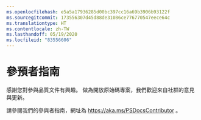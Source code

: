 ```yaml
---
ms.openlocfilehash: e5a5a17936285d00bc397cc16a69b3906b93122f
ms.sourcegitcommit: 173556307d45d88de31086ce776770547eece64c
ms.translationtype: HT
ms.contentlocale: zh-TW
ms.lasthandoff: 05/19/2020
ms.locfileid: "83556606"
---
```

# <a name="contributor-guide"></a>參預者指南

感謝您對參與品質文件有興趣。
做為開放原始碼專案，我們歡迎來自社群的意見與更新。

請參閱我們的參與者指南，網址為 https://aka.ms/PSDocsContributor 。
